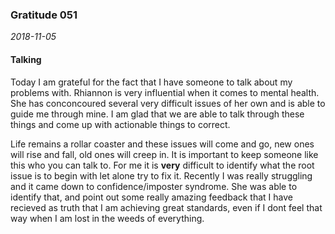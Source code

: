 ### Gratitude 051
_2018-11-05_

#### Talking

Today I am grateful for the fact that I have someone to talk about my problems with.  Rhiannon is very influential when it comes to mental health.   She has conconcoured several very difficult issues of her own and is able to guide me through mine.  I am glad that we are able to talk through these things and come up with actionable things to correct.  

Life remains a rollar coaster and these issues will come  and go, new ones will rise and fall, old ones will creep in.  It is important to keep someone like this who you can talk to.  For me it is **very** difficult to identify what the root issue is to begin with let alone try to fix it.  Recently I was really struggling and it came down to confidence/imposter syndrome.  She was able to identify that, and point out some really amazing feedback that I have recieved as truth that I am achieving great standards, even if I dont feel that way when I am lost in the weeds of everything.




